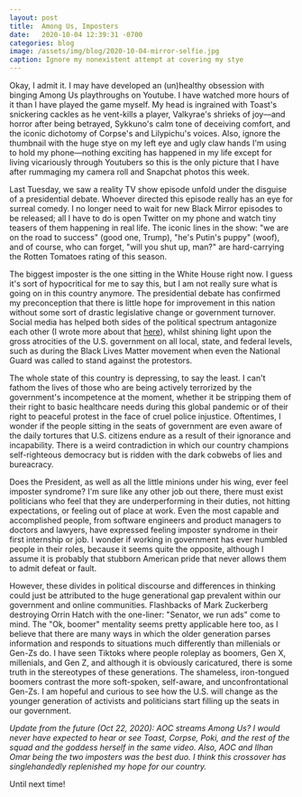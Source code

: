 ```yaml
---
layout: post
title:  Among Us, Imposters
date:   2020-10-04 12:39:31 -0700
categories: blog
image: /assets/img/blog/2020-10-04-mirror-selfie.jpg
caption: Ignore my nonexistent attempt at covering my stye
---
```

Okay, I admit it. I may have developed an (un)healthy obsession with binging Among Us playthroughs on Youtube. I have watched more hours of it than I have played the game myself. My head is ingrained with Toast's snickering cackles as he vent-kills a player, Valkyrae's shrieks of joy––and horror after being betrayed, Sykkuno's calm tone of deceiving comfort, and the iconic dichotomy of Corpse's and Lilypichu's voices. Also, ignore the thumbnail with the huge stye on my left eye and ugly claw hands I'm using to hold my phone––nothing exciting has happened in my life except for living vicariously through Youtubers so this is the only picture that I have after rummaging my camera roll and Snapchat photos this week.

Last Tuesday, we saw a reality TV show episode unfold under the disguise of a presidential debate. Whoever directed this episode really has an eye for surreal comedy. I no longer need to wait for new Black Mirror episodes to be released; all I have to do is open Twitter on my phone and watch tiny teasers of them happening in real life. The iconic lines in the show: "we are on the road to success" (good one, Trump), "he's Putin's puppy" (woof), and of course, who can forget, "will you shut up, man?" are hard-carrying the Rotten Tomatoes rating of this season.

The biggest imposter is the one sitting in the White House right now. I guess it's sort of hypocritical for me to say this, but I am not really sure what is going on in this country anymore. The presidential debate has confirmed my preconception that there is little hope for improvement in this nation without some sort of drastic legislative change or government turnover. Social media has helped both sides of the political spectrum antagonize each other (I wrote more about that [here](/blog/2020/09/20/our-social-dilemma.html)), whilst shining light upon the gross atrocities of the U.S. government on all local, state, and federal levels, such as during the Black Lives Matter movement when even the National Guard was called to stand against the protestors. 

The whole state of this country is depressing, to say the least. I can't fathom the lives of those who are being actively terrorized by the government's incompetence at the moment, whether it be stripping them of their right to basic healthcare needs during this global pandemic or of their right to peaceful protest in the face of cruel police injustice. Oftentimes, I wonder if the people sitting in the seats of government are even aware of the daily tortures that U.S. citizens endure as a result of their ignorance and incapability. There is a weird contradiction in which our country champions self-righteous democracy but is ridden with the dark cobwebs of lies and bureacracy.

Does the President, as well as all the little minions under his wing, ever feel imposter syndrome? I'm sure like any other job out there, there must exist politicians who feel that they are underperforming in their duties, not hitting expectations, or feeling out of place at work. Even the most capable and accomplished people, from software engineers and product managers to doctors and lawyers, have expressed feeling imposter syndrome in their first internship or job. I wonder if working in government has ever humbled people in their roles, because it seems quite the opposite, although I assume it is probably that stubborn American pride that never allows them to admit defeat or fault. 

However, these divides in political discourse and differences in thinking could just be attributed to the huge generational gap prevalent within our government and online communities. Flashbacks of Mark Zuckerberg destroying Orrin Hatch with the one-liner: "Senator, we run ads" come to mind. The "Ok, boomer" mentality seems pretty applicable here too, as I believe that there are many ways in which the older generation parses information and responds to situations much differently than millenials or Gen-Zs do. I have seen Tiktoks where people roleplay as boomers, Gen X, millenials, and Gen Z, and although it is obviously caricatured, there is some truth in the stereotypes of these generations. The shameless, iron-tongued boomers contrast the more soft-spoken, self-aware, and unconfrontational Gen-Zs. I am hopeful and curious to see how the U.S. will change as the younger generation of activists and politicians start filling up the seats in our government.

*Update from the future (Oct 22, 2020): AOC streams Among Us? I would never have expected to hear or see Toast, Corpse, Poki, and the rest of the squad and the goddess herself in the same video. Also, AOC and Ilhan Omar being the two imposters was the best duo. I think this crossover has singlehandedly replenished my hope for our country.*

Until next time!